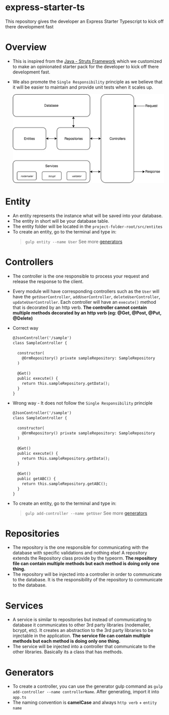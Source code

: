 # express-starter-ts
This repository gives the developer an Express Starter Typescript to kick off there development fast


# Overview
  - This is inspired from the [Java - Struts Framework](https://javabeat.net/introduction-to-struts-actions/) which we customized to make an opinionated starter pack for the developer to kick off there development fast.
  - We also promote the `Single Responsibility` principle as we believe that it will be easier to maintain and provide unit tests when it scales up.

    ![alt text](./images/flow.jpg)

# Entity
  - An entity represents the instance what will be saved into your database.
  - The entity in short will be your database table.
  - The entity folder will be located in the `project-folder-root/src/entites`
  - To create an entity, go to the terminal and type in:
    > `gulp entity --name User` See more [generators](#generators)

# Controllers
  - The controller is the one responsible to process your request and release the response to the client.
  - Every module will have corresponding controllers such as the `User` will have the `getUserController`, `addUserController`, `deleteUserController`, `updateUserController`. Each controller will have an `execute()` method that is decorated by an http verb. **The controller cannot contain multiple methods decorated by an http verb (eg: @Get, @Post, @Put, @Delete)**
  - Correct way

        @JsonController('/sample')
        class SampleController {

          constructor(
            @OrmRepository() private sampleRepository: SampleRepository
          )

          @Get()
          public execute() {
            return this.sampleRepository.getData();
          }
        }

  - Wrong way - It does not follow the `Single Responsibility` principle

        @JsonController('/sample')
        class SampleController {

          constructor(
            @OrmRepository() private sampleRepository: SampleRepository
          )

          @Get()
          public execute() {
            return this.sampleRepository.getData();
          }

          @Get()
          public getABC() {
            return this.sampleRepository.getABC();
          }
        }

  - To create an entity, go to the terminal and type in:
    > `gulp add-controller --name getUser` See more [generators](#generators)

# Repositories
  - The repository is the one responsible for communicating with the database with specific validations and nothing else! A repository extends the Repository class provide by the typeorm. **The repository file can contain multiple methods but each method is doing only one thing.**
  - The repository will be injected into a controller in order to communicate to the database. It is the responsibility of the repository to communicate to the database.

# Services
  - A service is similar to repositories but instead of communicating to database it communicates to other 3rd party libraries (nodemailer, bcrypt, etc). It creates an abstraction to the 3rd party libraries to be injectable in the application. **The service file can contain multiple methods but each method is doing only one thing.**
  - The service will be injected into a controller that communicate to the other libraries. Basically its a class that has methods.


# Generators
  - To create a controller, you can use the generator gulp command as `gulp add-controller --name controllerName`. After generating, import it into `app.ts`
  - The naming convention is **camelCase** and always `http verb` + `entity name`